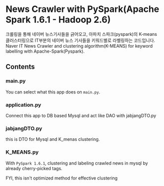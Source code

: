 News Crawler with PySpark(Apache Spark 1.6.1 - Hadoop 2.6)
=========================
크롤링을 통해 네이버 뉴스기사들을 긁어오고, 아파치 스파크(pyspark)의 K-means 클러스터링으로 IT부분의 네이버 뉴스 기사들을 키워드별로 라벨링하는 코드입니다.
Naver IT News Crawler and clustering algorithm(K-MEANS) for keyword labelling with Apache-Spark(Pyspark).

Contents
--------

### main.py
You can select what this app does on `main.py`.

### application.py
Connect this app to DB based Mysql and act like DAO with jabjangDTO.py

### jabjangDTO.py
this is DTO for Mysql and K_menas clustering.

### K_MEANS.py
With `PySpark 1.6.1`, clustering and labeling crawled news in mysql by already cherry-picked tags.

FYI, this isn't optimized method for effective clustering
